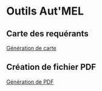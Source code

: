 # Outils Aut'MEL

## Carte des requérants

  [Génération de carte](./carte/USAGE.md)
  

## Création de fichier PDF

  [Génération de PDF](./pdf/USAGE.md)
  
  
